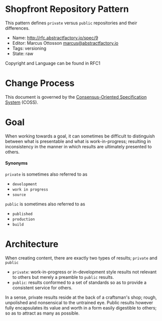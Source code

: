 # Shopfront Repository Pattern

This pattern defines `private` versus `public` repositories and their differences.

* Name: http://rfc.abstractfactory.io/spec/9
* Editor: Marcus Ottosson <marcus@abstractfactory.io>
* Tags: versioning
* State: raw

Copyright and Language can be found in RFC1

# Change Process

This document is governed by the [Consensus-Oriented Specification System](http://www.digistan.org/spec:1/COSS) (COSS).

# Goal

When working towards a goal, it can sometimes be difficult to distinguish between what is presentable and what is work-in-progress; resulting in inconsistency in the manner in which results are ultimately presented to others.

#### Synonyms

`private` is sometimes also referred to as

* `development`
* `work in progress`
* `source`

`public` is sometimes also referred to as

* `published`
* `production`
* `build`

# Architecture

When creating content, there are exactly two types of results; `private` and `public` 

* `private`: work-in-progress or in-development style results not relevant to others but merely a preamble to `public` results.
* `public`: results conformed to a set of standards so as to provide a consistent service for others.

In a sense, private results reside at the back of a craftsman's shop; rough, unpolished and nonsensical to the untrained eye. Public results however fully encapsulates its value and worth in a form easily digestible to others; so as to attract as many as possible.